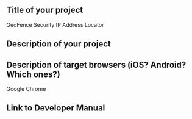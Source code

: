 ## Title of your project
GeoFence Security IP Address Locator
## Description of your project
## Description of target browsers (iOS? Android? Which ones?)
Google Chrome
## Link to Developer Manual
